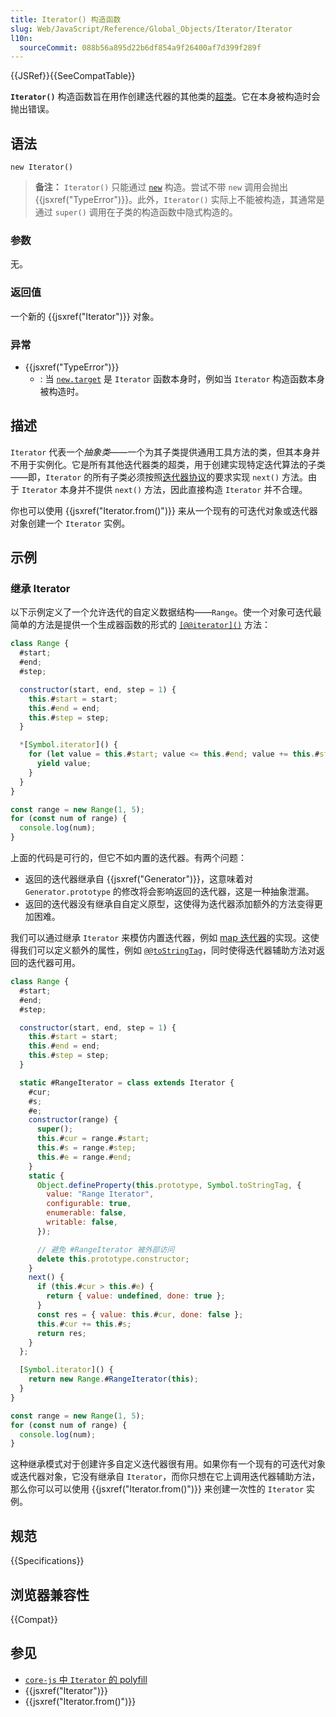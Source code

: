 ```yaml
---
title: Iterator() 构造函数
slug: Web/JavaScript/Reference/Global_Objects/Iterator/Iterator
l10n:
  sourceCommit: 088b56a895d22b6df854a9f26400af7d399f289f
---
```


{{JSRef}}{{SeeCompatTable}}

**`Iterator()`** 构造函数旨在用作创建迭代器的其他类的[超类](/zh-CN/docs/Web/JavaScript/Reference/Classes/extends)。它在本身被构造时会抛出错误。

## 语法

```js-nolint
new Iterator()
```

> **备注：** `Iterator()` 只能通过 [`new`](/zh-CN/docs/Web/JavaScript/Reference/Operators/new) 构造。尝试不带 `new` 调用会抛出 {{jsxref("TypeError")}}。此外，`Iterator()` 实际上不能被构造，其通常是通过 `super()` 调用在子类的构造函数中隐式构造的。

### 参数

无。

### 返回值

一个新的 {{jsxref("Iterator")}} 对象。

### 异常

- {{jsxref("TypeError")}}
  - : 当 [`new.target`](/zh-CN/docs/Web/JavaScript/Reference/Operators/new.target) 是 `Iterator` 函数本身时，例如当 `Iterator` 构造函数本身被构造时。

## 描述

`Iterator` 代表一个*抽象类*——一个为其子类提供通用工具方法的类，但其本身并不用于实例化。它是所有其他迭代器类的超类，用于创建实现特定迭代算法的子类——即，`Iterator` 的所有子类必须按照[迭代器协议](/zh-CN/docs/Web/JavaScript/Reference/Iteration_protocols#迭代器协议)的要求实现 `next()` 方法。由于 `Iterator` 本身并不提供 `next()` 方法，因此直接构造 `Iterator` 并不合理。

你也可以使用 {{jsxref("Iterator.from()")}} 来从一个现有的可迭代对象或迭代器对象创建一个 `Iterator` 实例。

## 示例

### 继承 Iterator

以下示例定义了一个允许迭代的自定义数据结构——`Range`。使一个对象可迭代最简单的方法是提供一个生成器函数的形式的 [`[@@iterator]()`](/zh-CN/docs/Web/JavaScript/Reference/Global_Objects/Symbol/iterator) 方法：

```js
class Range {
  #start;
  #end;
  #step;

  constructor(start, end, step = 1) {
    this.#start = start;
    this.#end = end;
    this.#step = step;
  }

  *[Symbol.iterator]() {
    for (let value = this.#start; value <= this.#end; value += this.#step) {
      yield value;
    }
  }
}

const range = new Range(1, 5);
for (const num of range) {
  console.log(num);
}
```

上面的代码是可行的，但它不如内置的迭代器。有两个问题：

- 返回的迭代器继承自 {{jsxref("Generator")}}，这意味着对 `Generator.prototype` 的修改将会影响返回的迭代器，这是一种抽象泄漏。
- 返回的迭代器没有继承自自定义原型，这使得为迭代器添加额外的方法变得更加困难。

我们可以通过继承 `Iterator` 来模仿内置迭代器，例如 [map 迭代器](/zh-CN/docs/Web/JavaScript/Reference/Global_Objects/Map/@@iterator)的实现。这使得我们可以定义额外的属性，例如 [`@@toStringTag`](/zh-CN/docs/Web/JavaScript/Reference/Global_Objects/Symbol/toStringTag)，同时使得迭代器辅助方法对返回的迭代器可用。

```js
class Range {
  #start;
  #end;
  #step;

  constructor(start, end, step = 1) {
    this.#start = start;
    this.#end = end;
    this.#step = step;
  }

  static #RangeIterator = class extends Iterator {
    #cur;
    #s;
    #e;
    constructor(range) {
      super();
      this.#cur = range.#start;
      this.#s = range.#step;
      this.#e = range.#end;
    }
    static {
      Object.defineProperty(this.prototype, Symbol.toStringTag, {
        value: "Range Iterator",
        configurable: true,
        enumerable: false,
        writable: false,
      });

      // 避免 #RangeIterator 被外部访问
      delete this.prototype.constructor;
    }
    next() {
      if (this.#cur > this.#e) {
        return { value: undefined, done: true };
      }
      const res = { value: this.#cur, done: false };
      this.#cur += this.#s;
      return res;
    }
  };

  [Symbol.iterator]() {
    return new Range.#RangeIterator(this);
  }
}

const range = new Range(1, 5);
for (const num of range) {
  console.log(num);
}
```

这种继承模式对于创建许多自定义迭代器很有用。如果你有一个现有的可迭代对象或迭代器对象，它没有继承自 `Iterator`，而你只想在它上调用迭代器辅助方法，那么你可以可以使用 {{jsxref("Iterator.from()")}} 来创建一次性的 `Iterator` 实例。

## 规范

{{Specifications}}

## 浏览器兼容性

{{Compat}}

## 参见

- [`core-js` 中 `Iterator` 的 polyfill](https://github.com/zloirock/core-js#iterator-helpers)
- {{jsxref("Iterator")}}
- {{jsxref("Iterator.from()")}}
